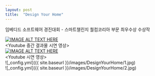 ```yaml
---
layout: post
title:  "Design Your Home"
---
```


임베디드 소프트웨어 경진대회 - 스마트챌린지 퀄컴코리아 부문 최우수상 수상작<br>

[![IMAGE ALT TEXT HERE](http://img.youtube.com/vi/snyt5SyHhLk/0.jpg)](http://www.youtube.com/watch?v=snyt5SyHhLk)
<br>\<Youtube 중간 결과물 시연 영상\><br>
[![IMAGE ALT TEXT HERE](http://img.youtube.com/vi/V_S2aP9BAC8/0.jpg)](http://www.youtube.com/watch?v=V_S2aP9BAC8)
<br>\<Youtube 시연 영상\><br>
![_config.yml]({{ site.baseurl }}/images/DesignYourHome/1.jpg)<br>
![_config.yml]({{ site.baseurl }}/images/DesignYourHome/2.jpg)<br>
